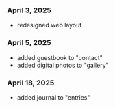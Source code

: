 ### April 3, 2025
- redesigned web layout

### April 5, 2025
- added guestbook to "contact"
- added digital photos to "gallery"

### April 18, 2025
- added journal to "entries"